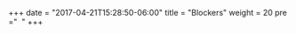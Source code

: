 +++
date = "2017-04-21T15:28:50-06:00"
title = "Blockers"
weight = 20
pre ="<i class='fa fa-bug'></i>&nbsp;&nbsp;"
+++
